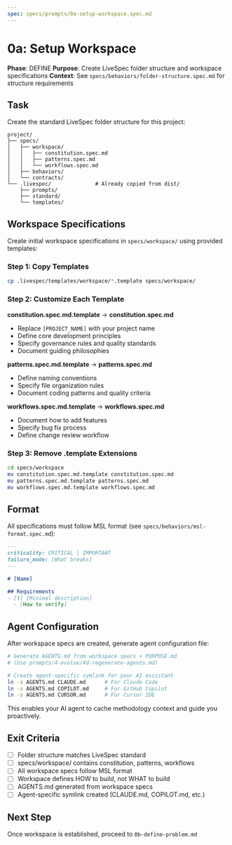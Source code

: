 ```yaml
---
spec: specs/prompts/0a-setup-workspace.spec.md
---
```


# 0a: Setup Workspace

**Phase**: DEFINE
**Purpose**: Create LiveSpec folder structure and workspace specifications
**Context**: See `specs/behaviors/folder-structure.spec.md` for structure requirements

## Task

Create the standard LiveSpec folder structure for this project:

```
project/
├── specs/
│   ├── workspace/
│   │   ├── constitution.spec.md
│   │   ├── patterns.spec.md
│   │   └── workflows.spec.md
│   ├── behaviors/
│   └── contracts/
└── .livespec/              # Already copied from dist/
    ├── prompts/
    ├── standard/
    └── templates/
```

## Workspace Specifications

Create initial workspace specifications in `specs/workspace/` using provided templates:

### Step 1: Copy Templates

```bash
cp .livespec/templates/workspace/*.template specs/workspace/
```

### Step 2: Customize Each Template

**constitution.spec.md.template** → **constitution.spec.md**
- Replace `[PROJECT_NAME]` with your project name
- Define core development principles
- Specify governance rules and quality standards
- Document guiding philosophies

**patterns.spec.md.template** → **patterns.spec.md**
- Define naming conventions
- Specify file organization rules
- Document coding patterns and quality criteria

**workflows.spec.md.template** → **workflows.spec.md**
- Document how to add features
- Specify bug fix process
- Define change review workflow

### Step 3: Remove .template Extensions

```bash
cd specs/workspace
mv constitution.spec.md.template constitution.spec.md
mv patterns.spec.md.template patterns.spec.md
mv workflows.spec.md.template workflows.spec.md
```

## Format

All specifications must follow MSL format (see `specs/behaviors/msl-format.spec.md`):

```markdown
---
criticality: CRITICAL | IMPORTANT
failure_mode: [What breaks]
---

# [Name]

## Requirements
- [!] [Minimal description]
  - [How to verify]
```

## Agent Configuration

After workspace specs are created, generate agent configuration file:

```bash
# Generate AGENTS.md from workspace specs + PURPOSE.md
# (Use prompts/4-evolve/4d-regenerate-agents.md)

# Create agent-specific symlink for your AI assistant
ln -s AGENTS.md CLAUDE.md      # For Claude Code
ln -s AGENTS.md COPILOT.md     # For GitHub Copilot
ln -s AGENTS.md CURSOR.md      # For Cursor IDE
```

This enables your AI agent to cache methodology context and guide you proactively.

## Exit Criteria

- [ ] Folder structure matches LiveSpec standard
- [ ] specs/workspace/ contains constitution, patterns, workflows
- [ ] All workspace specs follow MSL format
- [ ] Workspace defines HOW to build, not WHAT to build
- [ ] AGENTS.md generated from workspace specs
- [ ] Agent-specific symlink created (CLAUDE.md, COPILOT.md, etc.)

## Next Step

Once workspace is established, proceed to `0b-define-problem.md`
